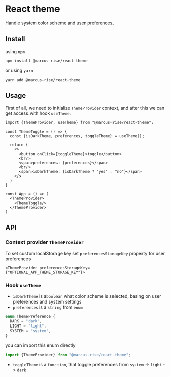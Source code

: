 # React theme

Handle system color scheme and user preferences.

## Install

using `npm`

```bash
npm install @marcus-rise/react-theme
```

or using `yarn`

```bash
yarn add @marcus-rise/react-theme
```

## Usage

First of all, we need to initialize `ThemeProvider` context, and after this we can get access with
hook `useTheme`.

```tsx
import {ThemeProvider, useTheme} from "@marcus-rise/react-theme";

const ThemeToggle = () => {
  const {isDarkTheme, preferences, toggleTheme} = useTheme();

  return (
    <>
      <button onClick={toggleTheme}>toggle</button>
      <br/>
      <span>preferences: {preferences}</span>
      <br/>
      <span>isDarkTheme: {isDarkTheme ? "yes" : "no"}</span>
    </>
  )
}

const App = () => (
  <ThemeProvider>
    <ThemeToggle/>
  </ThemeProvider>
)
```

## API

### Context provider `ThemeProvider`

To set custom localStorage key set `preferencesStorageKey` property for user preferences

```tsx
<ThemeProvider preferencesStorageKey={"OPTIONAL_APP_THEME_STORAGE_KEY"}>
```

### Hook `useTheme`

- `isDarkTheme` is a`boolean` what color scheme is selected, basing on user preferences and system
  settings
- `preferences` is a `string` from `enum`

```ts
enum ThemePreference {
  DARK = "dark",
  LIGHT = "light",
  SYSTEM = "system",
}
```

you can import this enum directly

```ts
import {ThemeProvider} from "@marcus-rise/react-theme";
```

- `toggleTheme` is a `function`, that toggle preferences from `system` -> `light` -> `dark`

